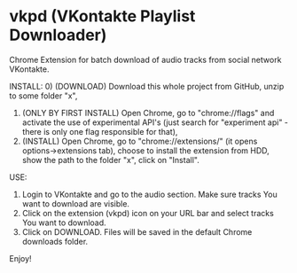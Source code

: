 vkpd (VKontakte Playlist Downloader)
====================================

Chrome Extension for batch download of audio tracks from social network VKontakte.

INSTALL:
0) (DOWNLOAD) Download this whole project from GitHub, unzip to some folder "x",
1) (ONLY BY FIRST INSTALL) Open Chrome, go to "chrome://flags" and activate the use of experimental API's (just search for "experiment api" - there is only one flag responsible for that),
2) (INSTALL) Open Chrome, go to "chrome://extensions/" (it opens options->extensions tab), choose to install the extension from HDD, show the path to the folder "x", click on "Install".

USE:
1) Login to VKontakte and go to the audio section. Make sure tracks You want to download are visible.
2) Click on the extension (vkpd) icon on your URL bar and select tracks You want to download.
3) Click on DOWNLOAD. Files will be saved in the default Chrome downloads folder.

Enjoy!
